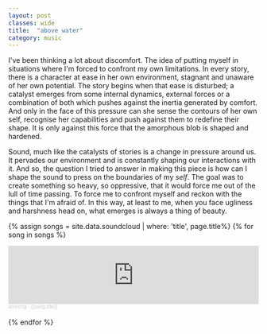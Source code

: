 ```yaml
---
layout: post
classes: wide
title:  "above water"
category: music
---
```


I've been thinking a lot about discomfort. The idea of putting myself in situations where I'm forced to confront my own limitations. In every story, there is a character at ease in her own environment, stagnant and unaware of her own potential. The story begins when that ease is disturbed; a catalyst emerges from some internal dynamics, external forces or a combination of both which pushes against the inertia generated by comfort. And only in the face of this pressure can she sense the contours of her own self, recognise her capabilities and push against them to redefine their shape. It is only against this force that the amorphous blob is shaped and hardened.

Sound, much like the catalysts of stories is a change in pressure around us. It pervades our environment and is constantly shaping our interactions with it. And so, the question I tried to answer in making this piece is how can I shape the sound to press on the boundaries of my *self*. The goal was to create something so heavy, so oppressive, that it would force me out of the lull of time passing. To force me to confront myself and reckon with the things that I'm afraid of. In this way, at least to me, when you face ugliness and harshness head on, what emerges is always a thing of beauty.

{% assign songs = site.data.soundcloud | where: 'title', page.title%}
{% for song in songs %}
  <iframe width="100%" height="3%" scrolling="yes" frameborder="no" allow="autoplay" src="https://w.soundcloud.com/player/?url=https%3A//api.soundcloud.com/tracks/{{song.track}}&color=%23ff5500&auto_play=false&hide_related=false&show_comments=true&show_user=true&show_reposts=false&show_teaser=true&visual=true"></iframe><div style="font-size: 10px; color: #cccccc;line-break: anywhere;word-break: normal;overflow: hidden;white-space: nowrap;text-overflow: ellipsis; font-family: Interstate,Lucida Grande,Lucida Sans Unicode,Lucida Sans,Garuda,Verdana,Tahoma,sans-serif;font-weight: 100;"><a href="https://soundcloud.com/minor6" title="ameertg" target="_blank" style="color: #cccccc; text-decoration: none;">ameertg</a> · <a href="{{song.url}}" title="{{song.title}}" target="_blank" style="color: #cccccc; text-decoration: none;">{{song.title}}</a></div><br>
{% endfor %}
